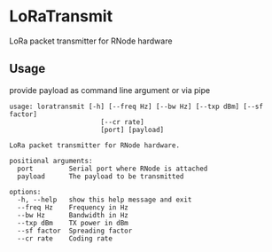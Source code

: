 # LoRaTransmit

LoRa packet transmitter for RNode hardware 

## Usage

provide payload as command line argument or via pipe

```
usage: loratransmit [-h] [--freq Hz] [--bw Hz] [--txp dBm] [--sf factor]
                       [--cr rate]
                       [port] [payload]

LoRa packet transmitter for RNode hardware.

positional arguments:
  port         Serial port where RNode is attached
  payload      The payload to be transmitted

options:
  -h, --help   show this help message and exit
  --freq Hz    Frequency in Hz
  --bw Hz      Bandwidth in Hz
  --txp dBm    TX power in dBm
  --sf factor  Spreading factor
  --cr rate    Coding rate
```